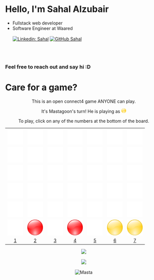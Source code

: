 # Hello, I'm Sahal Alzubair

- Fullstack web developer
- Software Engineer at Waared</br><br/>
[![Linkedin: Sahal](https://img.shields.io/badge/-thaianebraga-blue?style=flat-square&logo=Linkedin&logoColor=white&link=https://www.linkedin.com/in/thaianebraga/)](https://www.linkedin.com/in/thaianebraga/)
[![GitHub Sahal](https://img.shields.io/github/followers/mastagoon?label=follow&style=social)](https://github.com/mastagoon)
  
<br>



<br>

### Feel free to reach out and say hi :D

# Care for a game?


<div align="center">

This is an open connect4 game ANYONE can play.


<!-- turn message here -->
It's Mastagoon's turn! He is playing as <img src="imgs/y.png" width="15" height="15" />


To play, click on any of the numbers at the bottom of the board.


<!-- board goes here -->
| | | | | | | |
|:---:|:---:|:---:|:---:|:---:|:---:|:---:|
| <img src="imgs/e.png" width="50" height="50" /> | <img src="imgs/e.png" width="50" height="50" /> | <img src="imgs/e.png" width="50" height="50" /> | <img src="imgs/e.png" width="50" height="50" /> | <img src="imgs/e.png" width="50" height="50" /> | <img src="imgs/e.png" width="50" height="50" /> | <img src="imgs/e.png" width="50" height="50" /> |
| <img src="imgs/e.png" width="50" height="50" /> | <img src="imgs/e.png" width="50" height="50" /> | <img src="imgs/e.png" width="50" height="50" /> | <img src="imgs/e.png" width="50" height="50" /> | <img src="imgs/e.png" width="50" height="50" /> | <img src="imgs/e.png" width="50" height="50" /> | <img src="imgs/e.png" width="50" height="50" /> |
| <img src="imgs/e.png" width="50" height="50" /> | <img src="imgs/e.png" width="50" height="50" /> | <img src="imgs/e.png" width="50" height="50" /> | <img src="imgs/e.png" width="50" height="50" /> | <img src="imgs/e.png" width="50" height="50" /> | <img src="imgs/e.png" width="50" height="50" /> | <img src="imgs/e.png" width="50" height="50" /> |
| <img src="imgs/e.png" width="50" height="50" /> | <img src="imgs/e.png" width="50" height="50" /> | <img src="imgs/e.png" width="50" height="50" /> | <img src="imgs/e.png" width="50" height="50" /> | <img src="imgs/e.png" width="50" height="50" /> | <img src="imgs/e.png" width="50" height="50" /> | <img src="imgs/e.png" width="50" height="50" /> |
| <img src="imgs/e.png" width="50" height="50" /> | <img src="imgs/e.png" width="50" height="50" /> | <img src="imgs/e.png" width="50" height="50" /> | <img src="imgs/e.png" width="50" height="50" /> | <img src="imgs/e.png" width="50" height="50" /> | <img src="imgs/e.png" width="50" height="50" /> | <img src="imgs/e.png" width="50" height="50" /> |
| <img src="imgs/e.png" width="50" height="50" /> | <img src="imgs/r.png" width="50" height="50" /> | <img src="imgs/e.png" width="50" height="50" /> | <img src="imgs/r.png" width="50" height="50" /> | <img src="imgs/e.png" width="50" height="50" /> | <img src="imgs/y.png" width="50" height="50" /> | <img src="imgs/y.png" width="50" height="50" /> |
 | [1](https://github.com/Mastagoon/mastagoon/issues/new?body=You+do+not+need+to+change+this+message,+just+submit+to+Play&title=Connect4:+move:+1) | [2](https://github.com/Mastagoon/mastagoon/issues/new?body=You+do+not+need+to+change+this+message,+just+submit+to+Play&title=Connect4:+move:+2) | [3](https://github.com/Mastagoon/mastagoon/issues/new?body=You+do+not+need+to+change+this+message,+just+submit+to+Play&title=Connect4:+move:+3) | [4](https://github.com/Mastagoon/mastagoon/issues/new?body=You+do+not+need+to+change+this+message,+just+submit+to+Play&title=Connect4:+move:+4) | [5](https://github.com/Mastagoon/mastagoon/issues/new?body=You+do+not+need+to+change+this+message,+just+submit+to+Play&title=Connect4:+move:+5) | [6](https://github.com/Mastagoon/mastagoon/issues/new?body=You+do+not+need+to+change+this+message,+just+submit+to+Play&title=Connect4:+move:+6) | [7](https://github.com/Mastagoon/mastagoon/issues/new?body=You+do+not+need+to+change+this+message,+just+submit+to+Play&title=Connect4:+move:+7) |


![](https://activity-graph.herokuapp.com/graph?username=mastagoon&theme=redical)

<img src="https://github-readme-streak-stats.herokuapp.com/?user=Mastagoon&theme=dark&date_format=j%20M%5B%20Y%5D" />
<br>


<p align="center"><p align="center"> <img src="https://komarev.com/ghpvc/?username=mastagoon" alt="Masta"/> </p>  </p>


</div>

